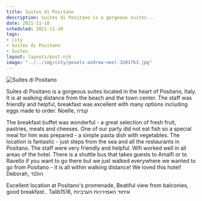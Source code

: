 ```yaml
---
title: Suites di Positano
description: Suites di Positano is a gorgeous suites...
date: 2021-11-10
scheduled: 2021-11-10
tags:
- city
- Suites di Positano
- Suites
layout: layouts/post.njk
image: "../../img/city/pexels-andrew-neel-3201763.jpg"
---
```


![Suites di Positano](../../img/city/pexels-andrew-neel-3201763.jpg)

Suites di Positano is a gorgeous suites located in the heart of Positano, Italy. It is at walking distance from the beach and the town center. The staff was friendly and helpful, breakfast was excellent with many options including eggs made to order. Noelle, קנדה



The breakfast buffet was wonderful - a great selection of fresh fruit, pastries, meats and cheeses. One of our party did not eat fish so a special meal for him was prepared - a simple pasta dish with vegetables. The location is fantastic - just steps from the sea and all the restaurants in Positano. The staff were very friendly and helpful. Wifi worked well in all areas of the hotel. There is a shuttle bus that takes guests to Amalfi or to Ravello if you want to go there but we just walked everywhere we wanted to go from Positano - it is all within walking distance! We loved this hotel! Deborah, הולנד



Excellent location at Positano's promenade, Beatiful view from balconies, good breakfast.. Talib1516, איחוד האמירויות הערביות

